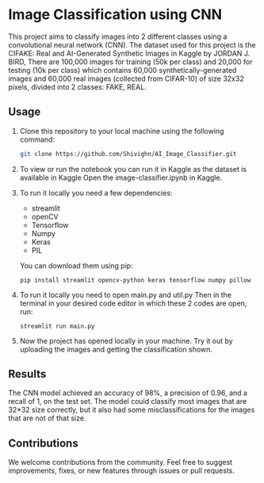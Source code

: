 # Image Classification using CNN

This project aims to classify images into 2 different classes using a convolutional neural network (CNN). The dataset used for this project is the CIFAKE: Real and AI-Generated Synthetic Images in Kaggle by JORDAN J. BIRD, There are 100,000 images for training (50k per class) and 20,000 for testing (10k per class) which contains 60,000 synthetically-generated images and 60,000 real images (collected from CIFAR-10) of size 32x32 pixels, divided into 2 classes: FAKE, REAL.

## Usage
1. Clone this repository to your local machine using the following command:
   ```bash
   git clone https://github.com/Shivighn/AI_Image_Classifier.git
   ```
2. To view or run the notebook you can run it in Kaggle as the dataset is available in Kaggle
     Open the image-classifier.ipynb in Kaggle.
3. To run it locally you need a few dependencies:
   - streamlit
   - openCV
   - Tensorflow
   - Numpy
   - Keras
   - PIL

    You can download them using pip:
   ```
   pip install streamlit opencv-python keras tensorflow numpy pillow
   ```
   
4. To run it locally you need to open main.py and util.py
   Then in the terminal in your desired code editor in which these 2 codes are open, run:
   ```
   streamlit run main.py
   ```
5. Now the project has opened locally in your machine.
   Try it out by uploading the images and getting the classification shown.

## Results
The CNN model achieved an accuracy of 98%, a precision of 0.96, and a recall of 1, on the test set. The model could classify most images that are 32*32 size correctly, but it also had some misclassifications for the images that are not of that size.

## Contributions
We welcome contributions from the community. Feel free to suggest improvements, fixes, or new features through issues or pull requests.

